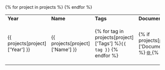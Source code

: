 <table>
<tr>
    <td><b>Year</b></td>
    <td><b>Name</b></td>
    <td><b>Tags</b></td>
    <td><b>Documentation</b></td>
</tr>
{% for project in projects %}
<tr>

<td>{{ projects[project]['Year'] }}</td>
<td>{{ projects[project]['Name'] }}</td>
<td>

{% for tag in projects[project]['Tags'] %}`{{ tag }}` {% endfor %}

</td>
<td>{% if projects[project]['Documentation'] %} <a href="{{ projects[project]['Documentation'] }}"> 🌐 </a> {% endif %}</td>

</tr>
{% endfor %}
</table>